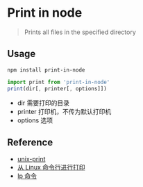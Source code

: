 # Print in node

> Prints all files in the specified directory

## Usage

```shell
npm install print-in-node
```

```javascript
import print from 'print-in-node'
print(dir[, printer[, options]])
```

- dir 需要打印的目录
- printer 打印机，不传为默认打印机
- options 选项

## Reference

- [unix-print](https://github.com/artiebits/unix-print)
- [从 Linux 命令行进行打印](https://linux.cn/article-13012-1.html)
- [lp 命令](https://linux265.com/course/linux-command-lp.html)
